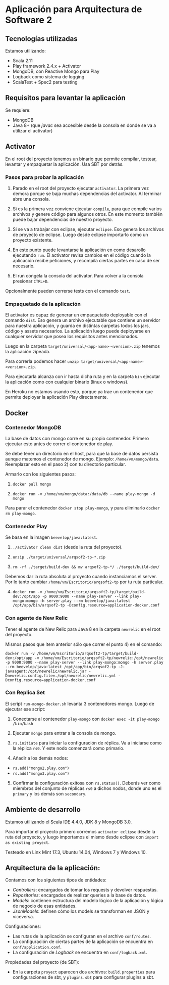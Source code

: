 # Aplicación para Arquitectura de Software 2

## Tecnologías utilizadas

Estamos utilizando:
- Scala 2.11
- Play framework 2.4.x + Activator
- MongoDB, con Reactive Mongo para Play
- Logback como sistema de logging
- ScalaTest + Spec2 para testing

## Requisitos para levantar la aplicación

Se requiere:
- MongoDB
- Java 8+ (que *javac* sea accesible desde la consola en donde se va a utilizar el activator)

## Activator

En el root del proyecto tenemos un binario que permite compilar, testear, levantar y empaquetar la aplicación. Usa SBT por detrás.

### Pasos para probar la aplicación

1) Parado en el root del proyecto ejecutar `activator`. La primera vez demora porque se baja muchas dependencias del activator. Al terminar abre una consola.

2) Si es la primera vez conviene ejecutar `compile`, para que compile varios archivos y genere código para algunos otros. En este momento también puede bajar dependencias de nuestro proyecto.

3) Si se va a trabajar con eclipse, ejecutar `eclipse`. Eso genera los archivos de proyecto de eclipse. Luego desde eclipse importarlo como un proyecto existente.

4) En este punto puede levantarse la aplicación en como desarollo ejecutando `run`. El activator revisa cambios en el código cuando la aplicación recibe peticiones, y recompila ciertas partes en caso de ser necesario.

5) El run congela la consola del activator. Para volver a la consola presionar `CTRL+D`.

Opcionalmente pueden correrse tests con el comando `test`.

### Empaquetado de la aplicación

El activator es capaz de generar un empaquetado deployable con el comando `dist`. Eso genera un archivo ejecutable que contiene un servidor para nuestra aplicación, y guarda en distintas carpetas todos los jars, código y assets necesarios. La aplicación luego puede deployarse en cualquier servidor que posea los requisitos antes mencionados.

Luego en la carpeta `target/universal/<app-name>-<version>.zip` tenemos la aplicación zipeada.

Para correrla podemos hacer `unzip target/universal/<app-name>-<version>.zip`.

Para ejecutarla alcanza con ir hasta dicha ruta y en la carpeta `bin` ejecutar la aplicación como con cualquier binario (linux o windows).

En Heroku no estamos usando esto, porque ya trae un contenedor que permite deployar la aplicación Play directamente.

## Docker

### Contenedor MongoDB

La base de datos con mongo corre en su propio contenedor. Primero ejecutar esto antes de correr el contenedor de play.

Se debe tener un directorio en el host, para que la base de datos persista aunque matemos el contenedor de mongo. Ejemplo:
`/home/vm/mongo/data`. Reemplazar esto en el paso 2) con tu directorio particular.

Armarlo con los siguientes pasos:

1) `docker pull mongo`

2) `docker run -v /home/vm/mongo/data:/data/db --name play-mongo -d mongo`

Para parar el contenedor `docker stop play-mongo`, y para eliminarlo `docker rm play-mongo`.

### Contenedor Play

Se basa en la imagen `beevelop/java:latest`.

1) `./activator clean dist` (desde la ruta del proyecto).

2) `unzip ./target/universal/arqsof2-tp-*.zip`

3) `rm -rf ./target/build-dev && mv arqsof2-tp-*/ ./target/build-dev/`

Debemos dar la ruta absoluta al proyecto cuando instanciamos el server. Por lo tanto cambiar `/home/vm/Escritorio/arqsoft2-tp` por tu ruta particular.

4) `docker run -v /home/vm/Escritorio/arqsoft2-tp/target/build-dev:/opt/app -p 9000:9000 --name play-server --link play-mongo:mongo -h server.play --rm beevelop/java:latest /opt/app/bin/arqsof2-tp -Dconfig.resource=application-docker.conf`

### Con agente de New Relic

Tener el agente de New Relic para Java 8 en la carpeta `newrelic` en el root del proyecto.

Mismos pasos que item anterior sólo que correr el punto 4) en el comando:

`docker run -v /home/vm/Escritorio/arqsoft2-tp/target/build-dev:/opt/app -v /home/vm/Escritorio/arqsoft2-tp/newrelic:/opt/newrelic -p 9000:9000 --name play-server --link play-mongo:mongo -h server.play --rm beevelop/java:latest /opt/app/bin/arqsof2-tp -J-javaagent:/opt/newrelic/newrelic.jar -Dnewrelic.config.file=./opt/newrelic/newrelic.yml -Dconfig.resource=application-docker.conf`

### Con Replica Set

El script `run-mongo-docker.sh` levanta 3 contenedores mongo. Luego de ejecutar ese script:

1) Conectarse al contenedor `play-mongo` con `docker exec -it play-mongo /bin/bash`

2) Ejecutar `mongo` para entrar a la consola de mongo.

3) `rs.initiate` para iniciar la configuración de réplica. Va a iniciarse como la réplica `rs0`. Y este nodo comenzará como primario.

4) Añadir a los demás nodos:
  - `rs.add("mongo2.play.com")`
  - `rs.add("mongo3.play.com")`

5) Confirmar la configuración exitosa con `rs.status()`. Deberás ver como miembros del conjunto de réplicas `rs0` a dichos nodos, donde uno es el `primary` y los demás son `secondary`.

## Ambiente de desarrollo

Estamos utilizando el Scala IDE 4.4.0, JDK 8 y MongoDB 3.0.

Para importar el proyecto primero corremos `activator eclipse` desde la ruta del proyecto, y luego importamos el mismo desde eclipse con `import as existing proyect`.

Testeado en Linx Mint 17.3, Ubuntu 14.04, Windows 7 y Windows 10.

## Arquitectura de la aplicación:

Contamos con los siguientes tipos de entidades:
- *Controllers*: encargados de tomar los requests y devolver respuestas.
- *Repositories*: encargados de realizar queries a la base de datos.
- *Models*: contienen estructura del modelo lógico de la aplicación y lógica de negocio de esas entidades.
- *JsonModels*: definen cómo los models se transforman en JSON y viceversa.

Configuraciones:
- Las rutas de la aplicación se configuran en el archivo `conf/routes`.
- La configuración de ciertas partes de la aplicación se encuentra en `conf/application.conf`.
- La configuración de *Logback* se encuentra en `conf/logback.xml`.

Propiedades del proyecto (de SBT):
- En la carpeta `proyect` aparecen dos archivos: `build.properties` para configuraciones de sbt, y `plugins.sbt` para configurar plugins a sbt.
